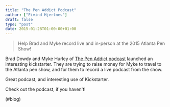 ```yaml
---
title: "The Pen Addict Podcast"
author: ["Eivind Hjertnes"]
draft: false
type: "post"
date: 2015-01-28T01:00:00+01:00
---
```


> Help Brad and Myke record live and in-person at the 2015 Atlanta Pen
> Show!

Brad Dowdy and Myke Hurley of [The Pen
Addict podcast](http://relay.fm/penaddict) launched an interesting kickstarter. They are trying to
raise money for Myke to travel to the Atlanta pen show, and for them to
record a live podcast from the show.

Great podcast, and interesting use of Kickstarter.

Check out the podcast, if you haven't!

(#blog)
